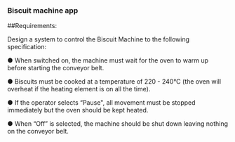 ### Biscuit machine app

##Requirements:

Design a system to control the Biscuit Machine to the
following specification:

● When switched on, the machine must wait for the
oven to warm up before starting the conveyor belt.

● Biscuits must be cooked at a temperature of 220 -
240°C (the oven will overheat if the heating element is
on all the time).

● If the operator selects “Pause", all movement must be
stopped immediately but the oven should be kept
heated.

● When “Off” is selected, the machine should be shut
down leaving nothing on the conveyor belt.
